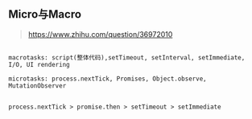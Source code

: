 ## Micro与Macro

> https://www.zhihu.com/question/36972010


```

macrotasks: script(整体代码),setTimeout, setInterval, setImmediate, I/O, UI rendering

microtasks: process.nextTick, Promises, Object.observe, MutationObserver


process.nextTick > promise.then > setTimeout > setImmediate
```

